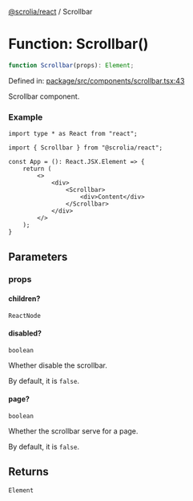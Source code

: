 [@scrolia/react](../README.md) / Scrollbar

# Function: Scrollbar()

```ts
function Scrollbar(props): Element;
```

Defined in: [package/src/components/scrollbar.tsx:43](https://github.com/scrolia/react/blob/f82d22480164148d1894602bc5a018480f1727a2/package/src/components/scrollbar.tsx#L43)

Scrollbar component.

### Example

```tsx
import type * as React from "react";

import { Scrollbar } from "@scrolia/react";

const App = (): React.JSX.Element => {
    return (
        <>
            <div>
                <Scrollbar>
                    <div>Content</div>
                </Scrollbar>
            </div>
        </>
    );
}
```

## Parameters

### props

#### children?

`ReactNode`

#### disabled?

`boolean`

Whether disable the scrollbar.

By default, it is `false`.

#### page?

`boolean`

Whether the scrollbar serve for a page.

By default, it is `false`.

## Returns

`Element`
